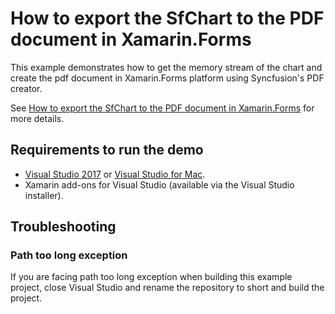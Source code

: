 # How to export the SfChart to the PDF document in Xamarin.Forms
This example demonstrates how to get the memory stream of the chart and create the pdf document in Xamarin.Forms platform using Syncfusion's PDF creator.

See [How to export the SfChart to the PDF document in Xamarin.Forms](https://www.syncfusion.com/kb/9404?utm_medium=listing&utm_source=github-examples) for more details.
## <a name="requirements-to-run-the-demo"></a>Requirements to run the demo ##

* [Visual Studio 2017](https://visualstudio.microsoft.com/downloads/) or [Visual Studio for Mac](https://visualstudio.microsoft.com/vs/mac/).
* Xamarin add-ons for Visual Studio (available via the Visual Studio installer).

## <a name="troubleshooting"></a>Troubleshooting ##
### Path too long exception
If you are facing path too long exception when building this example project, close Visual Studio and rename the repository to short and build the project.
